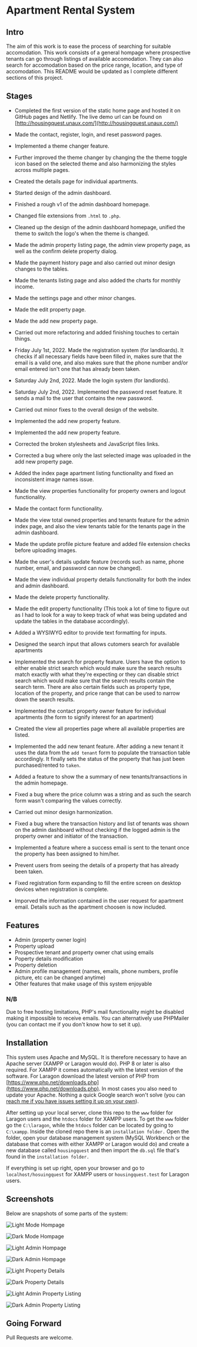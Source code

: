 # Apartment Rental System

## Intro

The aim of this work is to ease the process of searching for suitable accomodation. This work consists of a general hompage where prospective tenants can go through listings of available accomodation. They can also search for accomodation based on the price range, location, and type of accomodation. This README would be updated as I complete different sections of this project.

## Stages

- Completed the first version of the static home page and hosted it on GitHub pages and Netlify. The live demo url can be found on [http://housingquest.unaux.com/](http://housingquest.unaux.com/)

- Made the contact, register, login, and reset password pages.

- Implemented a theme changer feature.

- Further improved the theme changer by changing the the theme toggle icon based on the selected theme and also harmonizing the styles across multiple pages.

- Created the details page for individual apartments.

- Started design of the admin dashboard.

- Finished a rough v1 of the admin dashboard homepage.

- Changed file extensions from ```.html``` to ```.php```.

- Cleaned up the design of the admin dashboard homepage, unified the theme to switch the logo's when the theme is changed.

- Made the admin property listing page, the admin view property page, as well as the confirm delete property dialog.

- Made the payment history page and also carried out minor design changes to the tables.

- Made the tenants listing page and also added the charts for monthly income.

- Made the settings page and other minor changes.

- Made the edit property page.

- Made the add new property page.

- Carried out more refactoring and added finishing touches to certain things.

- Friday July 1st, 2022. Made the registration system (for landloards). It checks if all necessary fields have been filled in, makes sure that the email is a valid one, and also makes sure that the phone number and/or email entered isn't one that has already been taken.

- Saturday July 2nd, 2022. Made the login system (for landlords).

- Saturday July 2nd, 2022. Implemented the password reset feature. It sends a mail to the user that contains the new password.

- Carried out minor fixes to the overall design of the website.

- Implemented the add new property feature.

- Implemented the add new property feature.

- Corrected the broken stylesheets and JavaScript files links.

- Corrected a bug where only the last selected image was uploaded in the add new property page.

- Added the index page apartment listing functionality and fixed an inconsistent image names issue.

- Made the view properties functionality for property owners and logout functionality.

- Made the contact form functionality.

- Made the view total owned properties and tenants feature for the admin index page, and also the view tenants table for the tenants page in the admin dashboard.

- Made the update profile picture feature and added file extension checks before uploading images.

- Made the user's details update feature (records such as name, phone number, email, and password can now be changed).

- Made the view individual property details functionality for both the index and admin dashboard.

- Made the delete property functionality.

- Made the edit property functionality (This took a lot of time to figure out as I had to look for a way to keep track of what was being updated and update the tables in the database accordingly).

- Added a WYSIWYG editor to provide text formatting for inputs.

- Designed the search input that allows cutomers search for available apartments

- Implemented the search for property feature. Users have the option to either enable strict search which would make sure the search results match exactly with what they're expecting or they can disable strict search which would make sure that the search results contain the search term. There are also certain fields such as property type, location of the property, and price range that can be used to narrow down the search results.

- Implemented the contact property owner feature for individual apartments (the form to signify interest for an apartment)

- Created the view all properties page where all available properties are listed.

- Implemented the add new tenant feature. After adding a new tenant it uses the data from the `add tenant` form to populate the transaction table accordingly. It finally sets the status of the property that has just been purchased/rented to `taken`.

- Added a feature to show the a summary of new tenants/transactions in the admin homepage.

- Fixed a bug where the price column was a string and as such the search form wasn't comparing the values correctly.

- Carried out minor design harmonization.

- Fixed a bug where the transaction history and list of tenants was shown on the admin dashboard without checking if the logged admin is the property owner and initiator of the transaction.

- Implemented a feature where a success email is sent to the tenant once the property has been assigned to him/her.

- Prevent users from seeing the details of a property that has already been taken.

- Fixed registration form expanding to fill the entire screen on desktop devices when registration is complete.

- Imporved the information contained in the user request for apartment email. Details such as the apartment choosen is now included.

## Features

- Admin (property owner login)
- Property upload
- Prospective tenant and property owner chat using emails
- Poperty details modification
- Property deletion
- Admin profile management (names, emails, phone numbers, profile picture, etc can be changed anytime)
- Other features that make usage of this system enjoyable

### N/B
Due to free hosting limitations, PHP's mail functionality might be disabled making it impossible to receive emails. You can alternatively use PHPMailer (you can contact me if you don't know how to set it up).

## Installation

This system uses Apache and MySQL. It is therefore necessary to have an Apache server (XAMPP or Laragon would do). PHP 8 or later is also required. For XAMPP it comes automatically with the latest version of the software. For Laragon download the latest version of PHP from [https://www.php.net/downloads.php](https://www.php.net/downloads.php). In most cases you also need to update your Apache. Nothing a quick Google search won't solve (you can [reach me if you have issues setting it up on your own](https://w.me/+2348105008304)).

After setting up your local server, clone this repo to the `www` folder for Laragon users and the `htdocs` folder for XAMPP users. To get the `www` folder go the `C:\laragon`, while the `htdocs` folder can be located by going to `C:\xampp`. Inside the cloned repo there is an `installation folder.` Open the folder, open your database management system (MySQL Workbench or the database that comes with either XAMPP or Laragon would do) and create a new database called `housingquest` and then import the `db.sql` file that's found in the `installation folder.`

If everything is set up right, open your browser and go to `localhost/hosuingquest` for XAMPP users or `housingquest.test` for Laragon users.

## Screenshots

Below are snapshots of some parts of the system:

![Light Mode Hompage](./installation/light-homepage.png)

![Dark Mode Hompage](./installation/dark-homepage.png)

![Light Admin Hompage](./installation/light-admin.png)

![Dark Admin Hompage](./installation/dark-admin.png)

![Light Property Details](./installation/light-property-details.png)

![Dark Property Details](./installation/dark-property-details.png)

![Light Admin Property Listing](./installation/light-admin-property-listing.png)

![Dark Admin Property Listing](./installation/dark-admin-property-listing.png)

## Going Forward

Pull Requests are welcome.
